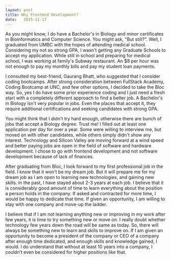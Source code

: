 ```yaml
---
layout: post
title: Why Frontend Development?
date:   2015-11-17
---
```

As you might know, I do have a Bachelor's in Biology and minor certificates in Bioinformatics and Computer Science. You might ask, "But still?". Well, I graduated from UMBC with the hopes of attending medical school. Considering my not so strong GPA, I wasn't getting any Graduate Schools to accept my application. While still in school and preparing for medical school, I was working at family's Subway restaurant. An $8 per hour was not enough to pay my monthly bills and pay my student loan payments.

I consulted my best-friend, Gaurang Bhatt, who suggested that I consider coding bootcamps. After strong consideration between FullStack Academy, Coding Bootcamp at UNC, and few other options, I decided to take the Bloc way. So, yes I do have some prior experience coding and I just need a fresh start with a completely different approach to find a better job. A Bachelor's in Biology isn't very popular in jobs. Even the places that accept it, they require additional certifications and seeking candidates with strong GPA.

You might think that I didn't try hard enough, otherwise there are bunch of jobs that accept a Biology degree. Trust me! I filled out at least one application per day for over a year. Some were willing to interview me, but moved on with other candidates, while others simply didn't show any interest. Technology and Silicon Valley are moving forward at a wind speed and better paying jobs are open in the field of software and hardware development. I chose to go with frontend development and not software development because of lack of finances.

After graduating from Bloc, I look forward to my first professional job in the field. I know that it won't be my dream job. But it will prepare me for my dream job as I am open to learning new technologies, and gaining new skills. In the past, I have stayed about 2-3 years at each job. I believe that it is considerably good amount of time to learn everything about the position a person holds in the company. If asked and contracted for more time, I would be happy to dedicate that time. If given an opportunity, I am willing to stay with one company and move-up the ladder.

I believe that if I am not learning anything new or improving in my work after few years, it is time to try something new or move on. I really doubt whether technology few years down the road will be same as today. So, there will always be something new to learn and skills to improve on. If I am given an opportunity to become a president of the company or CEO of a company after enough time dedicated, and enough skills and knowledge gained, I would. I do understand that without at least 10 years into a company, I couldn’t even be considered for higher positions like that.
